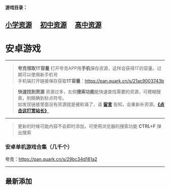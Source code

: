 
**游戏目录：**

 [小学资源](zh-cn/study/primaryschool)&#8195;
 [初中资源](zh-cn/study/middleschool)&#8195;
 [高中资源](zh-cn/study/highschool)
 ---
# 安卓游戏

----
> **夸克领取1T容量**
  打开夸克APP用**手机**保存资源，这样会获得1T的容量。过期可以使用新手机号  
  手机端打开链接保存获取**1T容量**：https://pan.quark.cn/s/21ac9003743b  

> **快速找到资源**
  资源过多，左侧**搜索功能**能快速查找需要的资源，可模糊搜索，别精确到标点符号。  
  如发现链接里面没有资源就是被和谐了，请 [**留言**](zh-cn/bbs) 告知，会重新补资源。[**《点击这打赏站长》**](zh-cn/dashang)

----
> 更新的时候可能内容不会即时添加，可使用浏览器的搜索功能 **CTRL+F** 弹出搜索

### 安卓单机游戏合集（几千个）

夸克：https://pan.quark.cn/s/29bc34d181a2



----
## 最新添加


